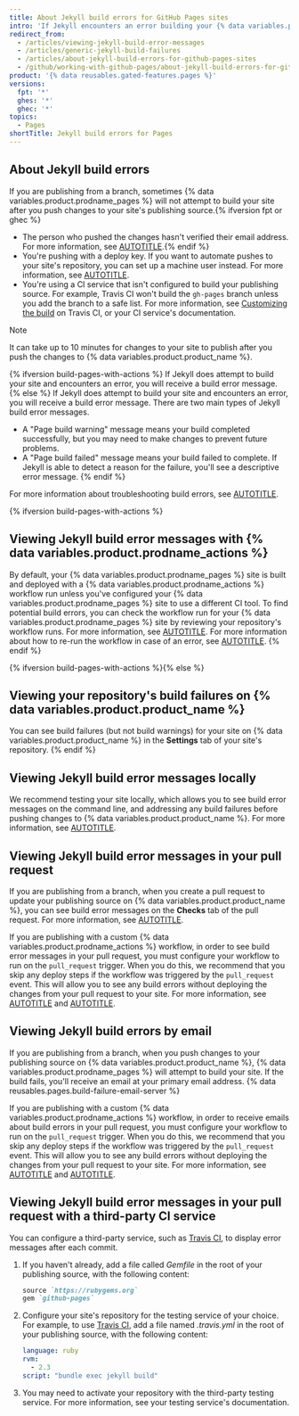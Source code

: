 ```yaml
---
title: About Jekyll build errors for GitHub Pages sites
intro: 'If Jekyll encounters an error building your {% data variables.product.prodname_pages %} site locally or on {% data variables.product.product_name %}, you''ll receive an error message with more information.'
redirect_from:
  - /articles/viewing-jekyll-build-error-messages
  - /articles/generic-jekyll-build-failures
  - /articles/about-jekyll-build-errors-for-github-pages-sites
  - /github/working-with-github-pages/about-jekyll-build-errors-for-github-pages-sites
product: '{% data reusables.gated-features.pages %}'
versions:
  fpt: '*'
  ghes: '*'
  ghec: '*'
topics:
  - Pages
shortTitle: Jekyll build errors for Pages
---
```


## About Jekyll build errors

If you are publishing from a branch, sometimes {% data variables.product.prodname_pages %} will not attempt to build your site after you push changes to your site's publishing source.{% ifversion fpt or ghec %}
* The person who pushed the changes hasn't verified their email address. For more information, see [AUTOTITLE](/account-and-profile/setting-up-and-managing-your-personal-account-on-github/managing-email-preferences/verifying-your-email-address).{% endif %}
* You're pushing with a deploy key. If you want to automate pushes to your site's repository, you can set up a machine user instead. For more information, see [AUTOTITLE](/authentication/connecting-to-github-with-ssh/managing-deploy-keys#machine-users).
* You're using a CI service that isn't configured to build your publishing source. For example, Travis CI won't build the `gh-pages` branch unless you add the branch to a safe list. For more information, see [Customizing the build](https://docs.travis-ci.com/user/customizing-the-build/#safelisting-or-blocklisting-branches) on Travis CI, or your CI service's documentation.

> [!NOTE]
> It can take up to 10 minutes for changes to your site to publish after you push the changes to {% data variables.product.product_name %}.

{% ifversion build-pages-with-actions %}
If Jekyll does attempt to build your site and encounters an error, you will receive a build error message.
{% else %}
If Jekyll does attempt to build your site and encounters an error, you will receive a build error message. There are two main types of Jekyll build error messages.
* A "Page build warning" message means your build completed successfully, but you may need to make changes to prevent future problems.
* A "Page build failed" message means your build failed to complete. If Jekyll is able to detect a reason for the failure, you'll see a descriptive error message.
{% endif %}

For more information about troubleshooting build errors, see [AUTOTITLE](/pages/setting-up-a-github-pages-site-with-jekyll/troubleshooting-jekyll-build-errors-for-github-pages-sites).

{% ifversion build-pages-with-actions %}

## Viewing Jekyll build error messages with {% data variables.product.prodname_actions %}

By default, your {% data variables.product.prodname_pages %} site is built and deployed with a {% data variables.product.prodname_actions %} workflow run unless you've configured your {% data variables.product.prodname_pages %} site to use a different CI tool. To find potential build errors, you can check the workflow run for your {% data variables.product.prodname_pages %} site by reviewing your repository's workflow runs. For more information, see [AUTOTITLE](/actions/monitoring-and-troubleshooting-workflows/viewing-workflow-run-history). For more information about how to re-run the workflow in case of an error, see [AUTOTITLE](/actions/managing-workflow-runs/re-running-workflows-and-jobs).
{% endif %}

{% ifversion build-pages-with-actions %}{% else %}

## Viewing your repository's build failures on {% data variables.product.product_name %}

You can see build failures (but not build warnings) for your site on {% data variables.product.product_name %} in the **Settings** tab of your site's repository.
{% endif %}

## Viewing Jekyll build error messages locally

We recommend testing your site locally, which allows you to see build error messages on the command line, and addressing any build failures before pushing changes to {% data variables.product.product_name %}. For more information, see [AUTOTITLE](/pages/setting-up-a-github-pages-site-with-jekyll/testing-your-github-pages-site-locally-with-jekyll).

## Viewing Jekyll build error messages in your pull request

If you are publishing from a branch, when you create a pull request to update your publishing source on {% data variables.product.product_name %}, you can see build error messages on the **Checks** tab of the pull request. For more information, see [AUTOTITLE](/pull-requests/collaborating-with-pull-requests/collaborating-on-repositories-with-code-quality-features/about-status-checks).

If you are publishing with a custom {% data variables.product.prodname_actions %} workflow, in order to see build error messages in your pull request, you must configure your workflow to run on the `pull_request` trigger. When you do this, we recommend that you skip any deploy steps if the workflow was triggered by the `pull_request` event. This will allow you to see any build errors without deploying the changes from your pull request to your site. For more information, see [AUTOTITLE](/actions/using-workflows/events-that-trigger-workflows#pull_request) and [AUTOTITLE](/actions/learn-github-actions/expressions).

## Viewing Jekyll build errors by email

If you are publishing from a branch, when you push changes to your publishing source on {% data variables.product.product_name %}, {% data variables.product.prodname_pages %} will attempt to build your site. If the build fails, you'll receive an email at your primary email address. {% data reusables.pages.build-failure-email-server %}

If you are publishing with a custom {% data variables.product.prodname_actions %} workflow, in order to receive emails about build errors in your pull request, you must configure your workflow to run on the `pull_request` trigger. When you do this, we recommend that you skip any deploy steps if the workflow was triggered by the `pull_request` event. This will allow you to see any build errors without deploying the changes from your pull request to your site. For more information, see [AUTOTITLE](/actions/using-workflows/events-that-trigger-workflows#pull_request) and [AUTOTITLE](/actions/learn-github-actions/expressions).

## Viewing Jekyll build error messages in your pull request with a third-party CI service

You can configure a third-party service, such as [Travis CI](https://travis-ci.com/), to display error messages after each commit.

1. If you haven't already, add a file called _Gemfile_ in the root of your publishing source, with the following content:

   ```ruby
   source `https://rubygems.org`
   gem `github-pages`
   ```

1. Configure your site's repository for the testing service of your choice. For example, to use [Travis CI](https://travis-ci.com/), add a file named _.travis.yml_ in the root of your publishing source, with the following content:

   ```yaml
   language: ruby
   rvm:
     - 2.3
   script: "bundle exec jekyll build"
   ```

1. You may need to activate your repository with the third-party testing service. For more information, see your testing service's documentation.
